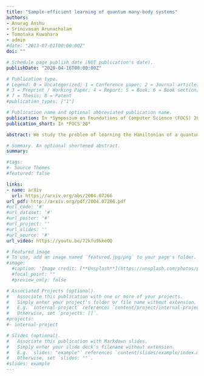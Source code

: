 ```yaml
---
title: "Sample-efficient learning of quantum many-body systems"
authors:
- Anurag Anshu
- Srinivasan Arunachalam
- Tomotaka Kuwahara
- admin
#date: "2013-07-01T00:00:00Z"
doi: ""

# Schedule page publish date (NOT publication's date).
publishDate: "2020-04-16T00:00:00Z"

# Publication type.
# Legend: 0 = Uncategorized; 1 = Conference paper; 2 = Journal article;
# 3 = Preprint / Working Paper; 4 = Report; 5 = Book; 6 = Book section;
# 7 = Thesis; 8 = Patent
#publication_types: ["1"]

# Publication name and optional abbreviated publication name.
publication: In *Symposium on Foundations of Computer Science (FOCS) 2020*
publication_short: In *FOCS'20*

abstract: We study the problem of learning the Hamiltonian of a quantum many-body system given samples from its Gibbs (thermal) state. The classical analog of this problem, known as learning graphical models or Boltzmann machines, is a well-studied question in machine learning and statistics. In this work, we give the first sample-efficient algorithm for the quantum Hamiltonian learning problem. In particular, we prove that polynomially many samples in the number of particles (qudits) are necessary and sufficient for learning the parameters of a spatially local Hamiltonian in l_2-norm. Our main contribution is in establishing the strong convexity of the log-partition function of quantum many-body systems, which along with the maximum entropy estimation yields our sample-efficient algorithm. Classically, the strong convexity for partition functions follows from the Markov property of Gibbs distributions. This is, however, known to be violated in its exact form in the quantum case. We introduce several new ideas to obtain an unconditional result that avoids relying on the Markov property of quantum systems, at the cost of a slightly weaker bound. In particular, we prove a lower bound on the variance of quasi-local operators with respect to the Gibbs state, which might be of independent interest. Our work paves the way toward a more rigorous application of machine learning techniques to quantum many-body problems.

# Summary. An optional shortened abstract.
summary:   

#tags:
#- Source Themes
#featured: false

links:
- name: arXiv
  url: https://arxiv.org/abs/2004.07266
url_pdf: http://arxiv.org/pdf/2004.07266.pdf
#url_code: '#'
#url_dataset: '#'
#url_poster: '#'
#url_project: ''
#url_slides: ''
#url_source: '#'
url_video: https://youtu.be/72kfu9kkeOQ

# Featured image
# To use, add an image named `featured.jpg/png` to your page's folder.
#image:
  #caption: 'Image credit: [**Unsplash**](https://unsplash.com/photos/pLCdAaMFLTE)'
  #focal_point: ""
  #preview_only: false

# Associated Projects (optional).
#   Associate this publication with one or more of your projects.
#   Simply enter your project's folder or file name without extension.
#   E.g. `internal-project` references `content/project/internal-project/index.md`.
#   Otherwise, set `projects: []`.
#projects:
#- internal-project

# Slides (optional).
#   Associate this publication with Markdown slides.
#   Simply enter your slide deck's filename without extension.
#   E.g. `slides: "example"` references `content/slides/example/index.md`.
#   Otherwise, set `slides: ""`.
#slides: example
---
```

